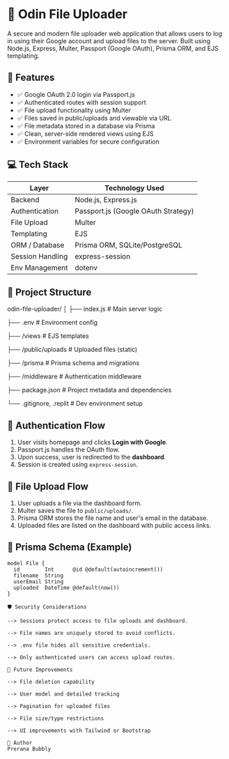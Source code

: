 # 🔐 Odin File Uploader

A secure and modern file uploader web application that allows users to log in using their Google account and upload files to the server. Built using Node.js, Express, Multer, Passport (Google OAuth), Prisma ORM, and EJS templating.



## 🚀 Features

- ✅ Google OAuth 2.0 login via Passport.js
- ✅ Authenticated routes with session support
- ✅ File upload functionality using Multer
- ✅ Files saved in public/uploads and viewable via URL
- ✅ File metadata stored in a database via Prisma
- ✅ Clean, server-side rendered views using EJS
- ✅ Environment variables for secure configuration



## 💻 Tech Stack

| Layer            | Technology Used                     |
|------------------|-------------------------------------|
| Backend          | Node.js, Express.js                 |
| Authentication   | Passport.js (Google OAuth Strategy) |
| File Upload      | Multer                              |
| Templating       | EJS                                 |
| ORM / Database   | Prisma ORM, SQLite/PostgreSQL       |
| Session Handling | express-session                     |
| Env Management   | dotenv                              |



## 📂 Project Structure

odin-file-uploader/
│
├── index.js # Main server logic

├── .env # Environment config

├── /views # EJS templates

├── /public/uploads # Uploaded files (static)

├── /prisma # Prisma schema and migrations

├── /middleware # Authentication middleware

├── package.json # Project metadata and dependencies

└── .gitignore, .replit # Dev environment setup



## 🔐 Authentication Flow

1. User visits homepage and clicks **Login with Google**.
2. Passport.js handles the OAuth flow.
3. Upon success, user is redirected to the **dashboard**.
4. Session is created using `express-session`.



## 📁 File Upload Flow

1. User uploads a file via the dashboard form.
2. Multer saves the file to `public/uploads/`.
3. Prisma ORM stores the file name and user's email in the database.
4. Uploaded files are listed on the dashboard with public access links.



## 🧠 Prisma Schema (Example)

```prisma
model File {
  id        Int      @id @default(autoincrement())
  filename  String
  userEmail String
  uploaded  DateTime @default(now())
}

🛡️ Security Considerations

--> Sessions protect access to file uploads and dashboard.

--> File names are uniquely stored to avoid conflicts.

--> .env file hides all sensitive credentials.

--> Only authenticated users can access upload routes.

📌 Future Improvements

--> File deletion capability

--> User model and detailed tracking

--> Pagination for uploaded files

--> File size/type restrictions

--> UI improvements with Tailwind or Bootstrap

👤 Author
Prerana Bubbly

